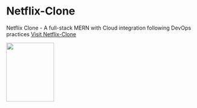 # Netflix-Clone
Netflix Clone - A full-stack MERN with Cloud integration following DevOps practices 
[Visit Netflix-Clone](https://netflix-clone-yyij.onrender.com/)

<img src="https://media1.tenor.com/m/ZrFooc6A9ysAAAAC/goodgoodgeneral-mental-health.gif" width=50% height=20%>
